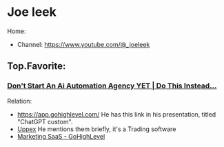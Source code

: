 # Joe leek 
Home:
- Channel: https://www.youtube.com/@_joeleek

## Top.Favorite:
### [Don't Start An Ai Automation Agency YET | Do This Instead...](https://youtu.be/LoKDViQAPW0)
Relation:
- https://app.gohighlevel.com/ He has this link in his presentation, titled "ChatGPT custom".
- [Uppex](https://uppex.com/) He mentions them briefly, it's a Trading software
- [Marketing SaaS - GoHighLevel](https://www.gohighlevel.com/)
